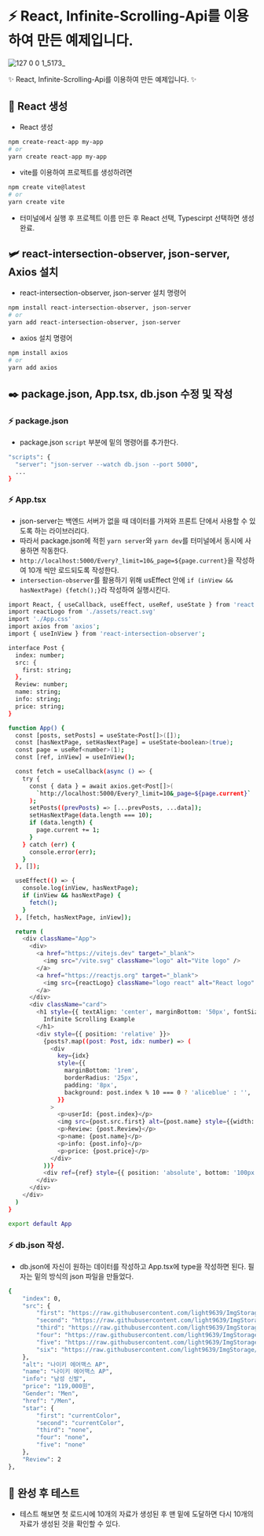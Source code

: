 # :zap: React, Infinite-Scrolling-Api를 이용하여 만든 예제입니다.
![127 0 0 1_5173_](https://user-images.githubusercontent.com/95972251/212913858-9c754814-7a53-4238-9750-77866965b5fd.png)

:sparkles: React, Infinite-Scrolling-Api를 이용하여 만든 예제입니다. :sparkles:
## :tada: React 생성
- React 생성
```bash
npm create-react-app my-app
# or
yarn create react-app my-app
```

- vite를 이용하여 프로젝트를 생성하려면
```bash
npm create vite@latest
# or
yarn create vite
```
- 터미널에서 실행 후 프로젝트 이름 만든 후 React 선택, Typescirpt 선택하면 생성 완료.
## 🛩️ react-intersection-observer, json-server, Axios 설치
- react-intersection-observer, json-server 설치 명령어
```bash
npm install react-intersection-observer, json-server
# or
yarn add react-intersection-observer, json-server
```

- axios 설치 명령어
```bash
npm install axios
# or
yarn add axios
```

## ✒️ package.json, App.tsx, db.json 수정 및 작성
### :zap: package.json
- package.json `script` 부분에 밑의 명령어를 추가한다.
```bash
"scripts": {
  "server": "json-server --watch db.json --port 5000",
  ...
}
```
### :zap: App.tsx
- json-server는 백엔드 서버가 없을 때 데이터를 가져와 프론트 단에서 사용할 수 있도록 하는 라이브러리다.
- 따라서 package.json에 적힌 `yarn server`와 `yarn dev`를 터미널에서 동시에 사용하면 작동한다.
- `http://localhost:5000/Every?_limit=10&_page=${page.current}`을 작성하여 10개 씩만 로드되도록 작성한다.
- `intersection-observer`를 활용하기 위해 usEffect 안에 `if (inView && hasNextPage) {fetch();}`라 작성하여 실행시킨다.
```bash
import React, { useCallback, useEffect, useRef, useState } from 'react'
import reactLogo from './assets/react.svg'
import './App.css'
import axios from 'axios';
import { useInView } from 'react-intersection-observer';

interface Post {
  index: number;
  src: {
    first: string;
  },
  Review: number;
  name: string;
  info: string;
  price: string;
}

function App() {
  const [posts, setPosts] = useState<Post[]>([]);
  const [hasNextPage, setHasNextPage] = useState<boolean>(true);
  const page = useRef<number>(1);
  const [ref, inView] = useInView();

  const fetch = useCallback(async () => {
    try {
      const { data } = await axios.get<Post[]>(
        `http://localhost:5000/Every?_limit=10&_page=${page.current}`
      );
      setPosts((prevPosts) => [...prevPosts, ...data]);
      setHasNextPage(data.length === 10);
      if (data.length) {
        page.current += 1;
      }
    } catch (err) {
      console.error(err);
    }
  }, []);

  useEffect(() => {
    console.log(inView, hasNextPage);
    if (inView && hasNextPage) {
      fetch();
    }
  }, [fetch, hasNextPage, inView]);

  return (
    <div className="App">
      <div>
        <a href="https://vitejs.dev" target="_blank">
          <img src="/vite.svg" className="logo" alt="Vite logo" />
        </a>
        <a href="https://reactjs.org" target="_blank">
          <img src={reactLogo} className="logo react" alt="React logo" />
        </a>
      </div>
      <div className="card">
        <h1 style={{ textAlign: 'center', marginBottom: '50px', fontSize: '32px' }}>
          Infinite Scrolling Example
        </h1>
        <div style={{ position: 'relative' }}>
          {posts?.map((post: Post, idx: number) => (
            <div
              key={idx}
              style={{
                marginBottom: '1rem',
                borderRadius: '25px',
                padding: '8px',
                background: post.index % 10 === 0 ? 'aliceblue' : '',
              }}
            >
              <p>userId: {post.index}</p>
              <img src={post.src.first} alt={post.name} style={{width: "25%", borderRadius: '25px'}} />
              <p>Review: {post.Review}</p>
              <p>name: {post.name}</p>
              <p>info: {post.info}</p>
              <p>price: {post.price}</p>
            </div>
          ))}
          <div ref={ref} style={{ position: 'absolute', bottom: '100px' }} />
        </div>
      </div>
    </div>
  )
}

export default App
```
### :zap: db.json 작성.
- db.json에 자신이 원하는 데이터를 작성하고 App.tsx에 type을 작성하면 된다. 필자는 밑의 방식의 json 파일을 만들었다.
```bash
{
    "index": 0,
    "src": {
        "first": "https://raw.githubusercontent.com/light9639/ImgStorage/main/shoestore/Shoes/Men/Men_000/1.jpg",
        "second": "https://raw.githubusercontent.com/light9639/ImgStorage/main/shoestore/Shoes/Men/Men_000/2.jpg",
        "third": "https://raw.githubusercontent.com/light9639/ImgStorage/main/shoestore/Shoes/Men/Men_000/3.jpg",
        "four": "https://raw.githubusercontent.com/light9639/ImgStorage/main/shoestore/Shoes/Men/Men_000/4.jpg",
        "five": "https://raw.githubusercontent.com/light9639/ImgStorage/main/shoestore/Shoes/Men/Men_000/5.jpg",
        "six": "https://raw.githubusercontent.com/light9639/ImgStorage/main/shoestore/Shoes/Men/Men_000/6.jpg"
    },
    "alt": "나이키 에어맥스 AP",
    "name": "나이키 에어맥스 AP",
    "info": "남성 신발",
    "price": "119,000원",
    "Gender": "Men",
    "href": "/Men",
    "star": {
        "first": "currentColor",
        "second": "currentColor",
        "third": "none",
        "four": "none",
        "five": "none"
    },
    "Review": 2
},
```
## 🧪 완성 후 테스트
- 테스트 해보면 첫 로드시에 10개의 자료가 생성된 후 맨 밑에 도달하면 다시 10개의 자료가 생성된 것을 확인할 수 있다.
